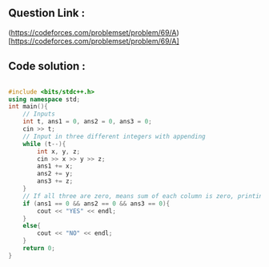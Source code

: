 ## Question Link :

(https://codeforces.com/problemset/problem/69/A)[https://codeforces.com/problemset/problem/69/A]

## Code solution :

```cpp

#include <bits/stdc++.h>
using namespace std;
int main(){
    // Inputs
    int t, ans1 = 0, ans2 = 0, ans3 = 0;
    cin >> t;
    // Input in three different integers with appending
    while (t--){
        int x, y, z;
        cin >> x >> y >> z;
        ans1 += x;
        ans2 += y;
        ans3 += z;
    }
    // If all three are zero, means sum of each column is zero, printing yes
    if (ans1 == 0 && ans2 == 0 && ans3 == 0){
        cout << "YES" << endl;
    }
    else{
        cout << "NO" << endl;
    }
    return 0;
}

```